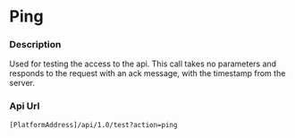 # Ping

### Description

Used for testing the access to the api. This call takes no parameters and responds to the request with an ack message, with the timestamp from the server.

### Api Url

`[PlatformAddress]/api/1.0/test?action=ping`

